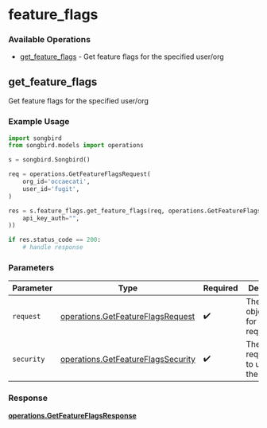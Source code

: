 # feature_flags

### Available Operations

* [get_feature_flags](#get_feature_flags) - Get feature flags for the specified user/org

## get_feature_flags

Get feature flags for the specified user/org

### Example Usage

```python
import songbird
from songbird.models import operations

s = songbird.Songbird()

req = operations.GetFeatureFlagsRequest(
    org_id='occaecati',
    user_id='fugit',
)

res = s.feature_flags.get_feature_flags(req, operations.GetFeatureFlagsSecurity(
    api_key_auth="",
))

if res.status_code == 200:
    # handle response
```

### Parameters

| Parameter                                                                                | Type                                                                                     | Required                                                                                 | Description                                                                              |
| ---------------------------------------------------------------------------------------- | ---------------------------------------------------------------------------------------- | ---------------------------------------------------------------------------------------- | ---------------------------------------------------------------------------------------- |
| `request`                                                                                | [operations.GetFeatureFlagsRequest](../../models/operations/getfeatureflagsrequest.md)   | :heavy_check_mark:                                                                       | The request object to use for the request.                                               |
| `security`                                                                               | [operations.GetFeatureFlagsSecurity](../../models/operations/getfeatureflagssecurity.md) | :heavy_check_mark:                                                                       | The security requirements to use for the request.                                        |


### Response

**[operations.GetFeatureFlagsResponse](../../models/operations/getfeatureflagsresponse.md)**

